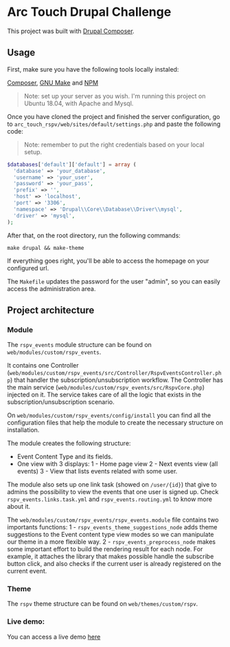 # Arc Touch Drupal Challenge

This project was built with [Drupal Composer](https://github.com/drupal-composer/drupal-project).

## Usage
First, make sure you have the following tools locally instaled:

[Composer](https://getcomposer.org/doc/00-intro.md#installation-linux-unix-osx),
[GNU Make](https://www.gnu.org/software/make/) and [NPM](https://www.npmjs.com/get-npm)

> Note: set up your server as you wish. I'm running this project on Ubuntu 18.04, with Apache and Mysql.

Once you have cloned the project and finished the server configuration, go to `arc_touch_rspv/web/sites/default/settings.php` and paste the following code:

> Note: remember to put the right credentials based on your local setup.

```php
$databases['default']['default'] = array (
  'database' => 'your_database',
  'username' => 'your_user',
  'password' => 'your_pass',
  'prefix' => '',
  'host' => 'localhost',
  'port' => '3306',
  'namespace' => 'Drupal\\Core\\Database\\Driver\\mysql',
  'driver' => 'mysql',
);
```
After that, on the root directory, run the following commands:

```
make drupal && make-theme
```

If everything goes right, you'll be able to access the homepage on your configured url.

The `Makefile` updates the password for the user "admin", so you can easily access the administration area.

## Project architecture

### Module
The `rspv_events` module structure can be found on `web/modules/custom/rspv_events`.

It contains one Controller (`web/modules/custom/rspv_events/src/Controller/RspvEventsController.php`) that handler the subscription/unsubscription workflow. The Controller has the main service (`web/modules/custom/rspv_events/src/RspvCore.php`) injected on it. The service takes care of all the logic that exists in the subscription/unsubscription scenario.

On `web/modules/custom/rspv_events/config/install` you can find all the configuration files that help the module to create the necessary structure on installation.

The module creates the following structure:
  - Event Content Type and its fields.
  - One view with 3 displays:
      1 - Home page view
      2 - Next events view (all events)
      3 - View that lists events related with some user.

The module also sets up one link task (showed on `/user/{id}`) that give to admins the possibility to view the events that one user is signed up. Check `rspv_events.links.task.yml` and `rspv_events.routing.yml` to know more about it.

The `web/modules/custom/rspv_events/rspv_events.module` file contains two importants functions:
  1 - `rspv_events_theme_suggestions_node` adds theme suggestions to the Event content type view modes so we can manipulate our theme in a more flexible way.
  2 - `rspv_events_preprocess_node` makes some important effort to build the rendering result for each node.
  For example, it attaches the library that makes possible handle the subscribe button click, and also checks if the current user is already registered on the current event.

### Theme
The `rspv` theme structure can be found on `web/themes/custom/rspv`.

### Live demo:
You can access a live demo [here](http://arctouch-drupal.ericvinicius.com.br)
